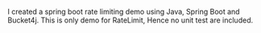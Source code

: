 I created a spring boot rate limiting demo using Java, Spring Boot and Bucket4j. 
This is only demo for RateLimit, Hence no unit test are included.
